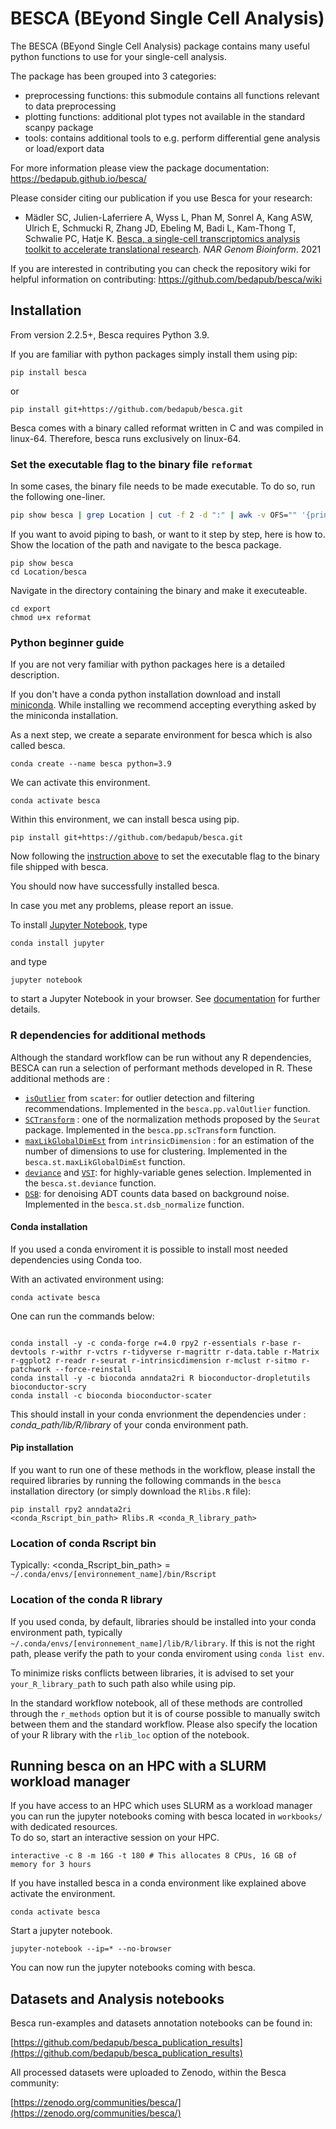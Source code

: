 # BESCA (BEyond Single Cell Analysis)

The BESCA (BEyond Single Cell Analysis) package contains many useful python functions to use for your single-cell analysis.

The package has been grouped into 3 categories:  

- preprocessing functions: this submodule contains all functions relevant to data preprocessing  
- plotting functions: additional plot types not available in the standard scanpy package  
- tools: contains additional tools to e.g. perform differential gene analysis or load/export data  

For more information please view the package documentation: https://bedapub.github.io/besca/

Please consider citing our publication if you use Besca for your research:

- Mädler SC, Julien-Laferriere A, Wyss L, Phan M, Sonrel A, Kang ASW, Ulrich E, Schmucki R, Zhang JD, Ebeling M, Badi L, Kam-Thong T, Schwalie PC, Hatje K. <a href="https://doi.org/10.1093/nargab/lqab102" target="_blank">Besca, a single-cell transcriptomics analysis toolkit to accelerate translational research</a>. <i>NAR Genom Bioinform</i>. 2021


If you are interested in contributing you can check the repository wiki for helpful information on contributing: https://github.com/bedapub/besca/wiki

## Installation

From version 2.2.5+, Besca requires Python 3.9.

If you are familiar with python packages simply install them using pip: 

```
pip install besca
```

or

```
pip install git+https://github.com/bedapub/besca.git
```

Besca comes with a binary called reformat written in C and was compiled in linux-64. Therefore, besca runs exclusively on linux-64.


### Set the executable flag to the binary file `reformat` <a name="binary"></a>

In some cases, the binary file needs to be made executable. To do so, run the following one-liner.

```bash
pip show besca | grep Location | cut -f 2 -d ":" | awk -v OFS="" '{print "chmod u+x" $0 "/besca/export/reformat"}' | bash
```

If you want to avoid piping to bash, or want to it step by step, here is how to. Show the location of the path and navigate to the besca package.  

```
pip show besca
cd Location/besca
```

Navigate in the directory containing the binary and make it executeable.  

```
cd export
chmod u+x reformat
```

### Python beginner guide

If you are not very familiar with python packages here is a detailed description.  

If you don't have a conda python installation download and install [miniconda](https://docs.conda.io/en/latest/miniconda.html). While installing we recommend accepting everything asked by the miniconda installation.  

As a next step, we create a separate environment for besca which is also called besca.  

```
conda create --name besca python=3.9
```  

We can activate this environment.  

```
conda activate besca
```

Within this environment, we can install besca using pip.  

```
pip install git+https://github.com/bedapub/besca.git
```

Now following the [instruction above](#binary) to set the executable flag to the binary file shipped with besca.

You should now have successfully installed besca.

In case you met any problems, please report an issue.

To install [Jupyter Notebook](https://jupyter.readthedocs.io/en/latest/install/notebook-classic.html), type

```
conda install jupyter
```

and type 

```
jupyter notebook
```

to start a Jupyter Notebook in your browser. See [documentation](https://jupyter.readthedocs.io/en/latest/running.html#running) for further details. 


### R dependencies for additional methods

Although the standard workflow can be run without any R dependencies, BESCA can run a selection of performant methods developed in R. These additional methods are :

- [`isOutlier`](https://www.rdocumentation.org/packages/scater/versions/1.0.4/topics/isOutlier) from `scater`: for outlier detection and filtering recommendations. Implemented in the `besca.pp.valOutlier` function.  
- [`SCTransform`](https://rdrr.io/github/satijalab/seurat/man/SCTransform.html) : one of the normalization methods proposed by the `Seurat` package. Implemented in the `besca.pp.scTransform` function. 
- [`maxLikGlobalDimEst`](https://cran.r-project.org/web/packages/intrinsicDimension/intrinsicDimension.pdf) from `intrinsicDimension` : for an estimation of the number of dimensions to use for clustering. Implemented in the `besca.st.maxLikGlobalDimEst` function. 
- [`deviance`](https://rdrr.io/bioc/scry/man/devianceFeatureSelection.html) and [`VST`](https://rdrr.io/github/satijalab/seurat/man/SCTransform.html): for highly-variable genes selection. Implemented in the `besca.st.deviance` function. 
- [`DSB`](https://github.com/niaid/dsb): for denoising ADT counts data based on background noise. Implemented in the `besca.st.dsb_normalize` function.  


#### Conda installation

If you used a conda enviroment it is possible to install most needed dependencies using Conda too. 

With an activated environment using:

```
conda activate besca
```


One can run the commands below:

```

conda install -y -c conda-forge r=4.0 rpy2 r-essentials r-base r-devtools r-withr r-vctrs r-tidyverse r-magrittr r-data.table r-Matrix r-ggplot2 r-readr r-seurat r-intrinsicdimension r-mclust r-sitmo r-patchwork --force-reinstall
conda install -y -c bioconda anndata2ri R bioconductor-dropletutils bioconductor-scry
conda install -c bioconda bioconductor-scater
```

This should install in your conda envrionment the dependencies under : *conda_path/lib/R/library* of your conda environment path.

#### Pip installation


If you want to run one of these methods in the workflow, please install the required libraries by running the following commands in the `besca` installation directory (or simply download the `Rlibs.R` file):

```
pip install rpy2 anndata2ri
<conda_Rscript_bin_path> Rlibs.R <conda_R_library_path>
 ```
### Location of conda Rscript bin
Typically: <conda_Rscript_bin_path> = `~/.conda/envs/[environnement_name]/bin/Rscript`

### Location of the conda R library 

If you used conda, by default, libraries should be installed into your conda environment path, typically `~/.conda/envs/[environnement_name]/lib/R/library`.
If this is not the right path, please verify the path to your conda enviroment using `conda list env`.


To minimize risks conflicts between libraries, it is advised to set your `your_R_library_path` to such path also while using pip.
 
In the standard workflow notebook, all of these methods are controlled through the `r_methods` option but it is of course possible to manually switch between them and the standard workflow. Please also specify the location of your R library with the `rlib_loc` option of the notebook.  

## Running besca on an HPC with a SLURM workload manager  

If you have access to an HPC which uses SLURM as a workload manager you can run the jupyter notebooks coming with besca located in `workbooks/` with dedicated resources.  
To do so, start an interactive session on your HPC.  

```
interactive -c 8 -m 16G -t 180 # This allocates 8 CPUs, 16 GB of memory for 3 hours
```

If you have installed besca in a conda environment like explained above activate the environment.  

```
conda activate besca
```

Start a jupyter notebook.  

```
jupyter-notebook --ip=* --no-browser
```

You can now run the jupyter notebooks coming with besca.



## Datasets and Analysis notebooks


Besca run-examples and datasets annotation notebooks can be found in:


[https://github.com/bedapub/besca_publication_results](https://github.com/bedapub/besca_publication_results)


All processed datasets were uploaded to Zenodo, within the Besca community:

[https://zenodo.org/communities/besca/](https://zenodo.org/communities/besca/)






